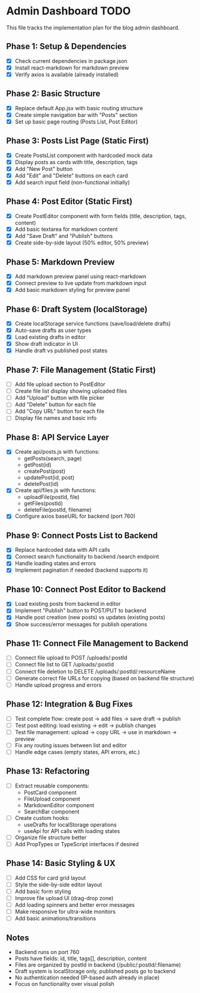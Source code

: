 # Admin Dashboard TODO

This file tracks the implementation plan for the blog admin dashboard.

## Phase 1: Setup & Dependencies
- [x] Check current dependencies in package.json
- [x] Install react-markdown for markdown preview
- [x] Verify axios is available (already installed)

## Phase 2: Basic Structure
- [x] Replace default App.jsx with basic routing structure
- [x] Create simple navigation bar with "Posts" section
- [x] Set up basic page routing (Posts List, Post Editor)

## Phase 3: Posts List Page (Static First)
- [x] Create PostsList component with hardcoded mock data
- [x] Display posts as cards with title, description, tags
- [x] Add "New Post" button
- [x] Add "Edit" and "Delete" buttons on each card
- [x] Add search input field (non-functional initially)

## Phase 4: Post Editor (Static First)
- [x] Create PostEditor component with form fields (title, description, tags, content)
- [x] Add basic textarea for markdown content
- [x] Add "Save Draft" and "Publish" buttons
- [x] Create side-by-side layout (50% editor, 50% preview)

## Phase 5: Markdown Preview
- [x] Add markdown preview panel using react-markdown
- [x] Connect preview to live update from markdown input
- [x] Add basic markdown styling for preview panel

## Phase 6: Draft System (localStorage)
- [x] Create localStorage service functions (save/load/delete drafts)
- [x] Auto-save drafts as user types
- [x] Load existing drafts in editor
- [x] Show draft indicator in UI
- [x] Handle draft vs published post states

## Phase 7: File Management (Static First)
- [ ] Add file upload section to PostEditor
- [ ] Create file list display showing uploaded files
- [ ] Add "Upload" button with file picker
- [ ] Add "Delete" button for each file
- [ ] Add "Copy URL" button for each file
- [ ] Display file names and basic info

## Phase 8: API Service Layer
- [x] Create api/posts.js with functions:
  - getPosts(search, page)
  - getPost(id)
  - createPost(post)
  - updatePost(id, post)
  - deletePost(id)
- [x] Create api/files.js with functions:
  - uploadFile(postId, file)
  - getFiles(postId)
  - deleteFile(postId, filename)
- [x] Configure axios baseURL for backend (port 760)

## Phase 9: Connect Posts List to Backend
- [x] Replace hardcoded data with API calls
- [x] Connect search functionality to backend /search endpoint
- [x] Handle loading states and errors
- [x] Implement pagination if needed (backend supports it)

## Phase 10: Connect Post Editor to Backend
- [x] Load existing posts from backend in editor
- [x] Implement "Publish" button to POST/PUT to backend
- [x] Handle post creation (new posts) vs updates (existing posts)
- [x] Show success/error messages for publish operations

## Phase 11: Connect File Management to Backend
- [ ] Connect file upload to POST /uploads/:postId
- [ ] Connect file list to GET /uploads/:postId
- [ ] Connect file deletion to DELETE /uploads/:postId/:resourceName
- [ ] Generate correct file URLs for copying (based on backend file structure)
- [ ] Handle upload progress and errors

## Phase 12: Integration & Bug Fixes
- [ ] Test complete flow: create post → add files → save draft → publish
- [ ] Test post editing: load existing → edit → publish changes
- [ ] Test file management: upload → copy URL → use in markdown → preview
- [ ] Fix any routing issues between list and editor
- [ ] Handle edge cases (empty states, API errors, etc.)

## Phase 13: Refactoring
- [ ] Extract reusable components:
  - PostCard component
  - FileUpload component  
  - MarkdownEditor component
  - SearchBar component
- [ ] Create custom hooks:
  - useDrafts for localStorage operations
  - useApi for API calls with loading states
- [ ] Organize file structure better
- [ ] Add PropTypes or TypeScript interfaces if desired

## Phase 14: Basic Styling & UX
- [ ] Add CSS for card grid layout
- [ ] Style the side-by-side editor layout
- [ ] Add basic form styling
- [ ] Improve file upload UI (drag-drop zone)
- [ ] Add loading spinners and better error messages
- [ ] Make responsive for ultra-wide monitors
- [ ] Add basic animations/transitions

## Notes
- Backend runs on port 760
- Posts have fields: id, title, tags[], description, content
- Files are organized by postId in backend (/public/:postId/:filename)
- Draft system is localStorage only, published posts go to backend
- No authentication needed (IP-based auth already in place)
- Focus on functionality over visual polish
